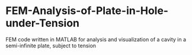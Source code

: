 # FEM-Analysis-of-Plate-in-Hole-under-Tension
FEM code written in MATLAB for analysis and visualization of a cavity in a semi-infinite plate, subject to tension

